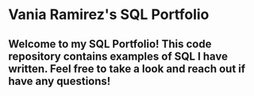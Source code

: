 # Vania Ramirez's SQL Portfolio

## Welcome to my SQL Portfolio! This code repository contains examples of SQL I have written. Feel free to take a look and reach out if have any questions!
